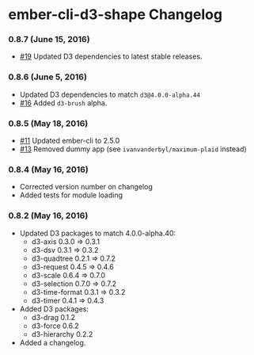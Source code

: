 # ember-cli-d3-shape Changelog

### 0.8.7 (June 15, 2016)

- [#19](https://github.com/ivanvanderbyl/ember-cli-d3-shape/pull/19) Updated D3 dependencies to latest stable releases.

### 0.8.6 (June 5, 2016)

- Updated D3 dependencies to match `d3@4.0.0-alpha.44`
- [#16](https://github.com/ivanvanderbyl/ember-cli-d3-shape/pull/16) Added `d3-brush` alpha.

### 0.8.5 (May 18, 2016)

- [#11](https://github.com/ivanvanderbyl/ember-cli-d3-shape/pull/11) Updated ember-cli to 2.5.0
- [#13](https://github.com/ivanvanderbyl/ember-cli-d3-shape/pull/13) Removed dummy app (see `ivanvanderbyl/maximum-plaid` instead)

### 0.8.4 (May 16, 2016)

- Corrected version number on changelog
- Added tests for module loading

### 0.8.2 (May 16, 2016)

- Updated D3 packages to match 4.0.0-alpha.40:
  - d3-axis 0.3.0 => 0.3.1
  - d3-dsv 0.3.1 => 0.3.2
  - d3-quadtree 0.2.1 => 0.7.2
  - d3-request 0.4.5 => 0.4.6
  - d3-scale 0.6.4 => 0.7.0
  - d3-selection 0.7.0 => 0.7.2
  - d3-time-format 0.3.1 => 0.3.2
  - d3-timer 0.4.1 => 0.4.3
- Added D3 packages:
  - d3-drag 0.1.2
  - d3-force 0.6.2
  - d3-hierarchy 0.2.2
- Added a changelog.
